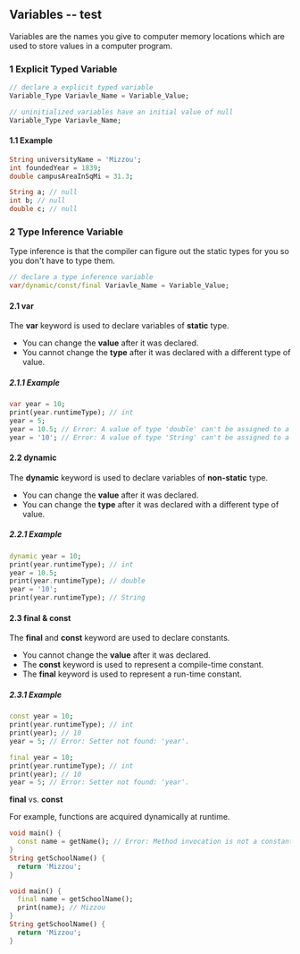## Variables -- test

Variables are the names you give to computer memory locations which are used to store values in a computer program.



### 1 Explicit Typed Variable

``` dart
// declare a explicit typed variable
Variable_Type Variavle_Name = Variable_Value;

// uninitialized variables have an initial value of null
Variable_Type Variavle_Name;
```

#### 1.1 Example

``` dart
String universityName = 'Mizzou';
int foundedYear = 1839;
double campusAreaInSqMi = 31.3;

String a; // null
int b; // null
double c; // null
```



### 2 Type Inference Variable

Type inference is that the compiler can figure out the static types for you so you don't have to type them.

``` dart
// declare a type inference variable
var/dynamic/const/final Variavle_Name = Variable_Value;
```

#### 2.1 var

The **var** keyword is used to declare variables of **static** type.

- You can change the **value** after it was declared.
- You cannot change the **type** after it was declared with a different type of value.

##### 2.1.1 Example

``` dart
var year = 10;
print(year.runtimeType); // int
year = 5;
year = 10.5; // Error: A value of type 'double' can't be assigned to a variable of type 'int'.
year = '10'; // Error: A value of type 'String' can't be assigned to a variable of type 'int'.
```

#### 2.2 dynamic

The **dynamic** keyword is used to declare variables of **non-static** type.

- You can change the **value** after it was declared.
- You can change the **type** after it was declared with a different type of value.

##### 2.2.1 Example

``` dart
dynamic year = 10;
print(year.runtimeType); // int
year = 10.5;
print(year.runtimeType); // double
year = '10';
print(year.runtimeType); // String
```

#### 2.3 final & const

The **final** and **const** keyword are used to declare constants.

* You cannot change the **value** after it was declared.
* The **const** keyword is used to represent a compile-time constant.
* The **final** keyword is used to represent a run-time constant.

##### 2.3.1 Example

``` dart
const year = 10;
print(year.runtimeType); // int
print(year); // 10
year = 5; // Error: Setter not found: 'year'.
```

``` dart
final year = 10;
print(year.runtimeType); // int
print(year); // 10
year = 5; // Error: Setter not found: 'year'.
```

**final** vs. **const**

For example, functions are acquired dynamically at runtime.

``` dart
void main() {
  const name = getName(); // Error: Method invocation is not a constant expression.
}
String getSchoolName() {
  return 'Mizzou';
}
```

``` dart
void main() {
  final name = getSchoolName();
  print(name); // Mizzou
}
String getSchoolName() {
  return 'Mizzou';
}
```



